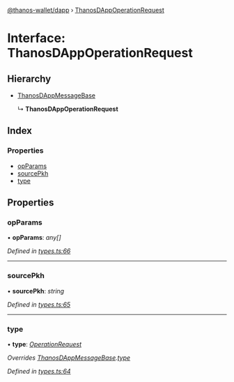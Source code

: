 [@thanos-wallet/dapp](../README.md) › [ThanosDAppOperationRequest](thanosdappoperationrequest.md)

# Interface: ThanosDAppOperationRequest

## Hierarchy

* [ThanosDAppMessageBase](thanosdappmessagebase.md)

  ↳ **ThanosDAppOperationRequest**

## Index

### Properties

* [opParams](thanosdappoperationrequest.md#opparams)
* [sourcePkh](thanosdappoperationrequest.md#sourcepkh)
* [type](thanosdappoperationrequest.md#type)

## Properties

###  opParams

• **opParams**: *any[]*

*Defined in [types.ts:66](https://github.com/madfish-solutions/thanoswallet-dapp/blob/5043365/src/types.ts#L66)*

___

###  sourcePkh

• **sourcePkh**: *string*

*Defined in [types.ts:65](https://github.com/madfish-solutions/thanoswallet-dapp/blob/5043365/src/types.ts#L65)*

___

###  type

• **type**: *[OperationRequest](../enums/thanosdappmessagetype.md#operationrequest)*

*Overrides [ThanosDAppMessageBase](thanosdappmessagebase.md).[type](thanosdappmessagebase.md#type)*

*Defined in [types.ts:64](https://github.com/madfish-solutions/thanoswallet-dapp/blob/5043365/src/types.ts#L64)*

